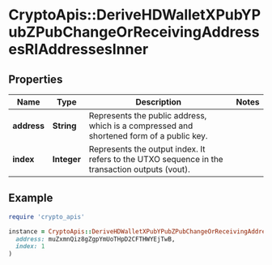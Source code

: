# CryptoApis::DeriveHDWalletXPubYPubZPubChangeOrReceivingAddressesRIAddressesInner

## Properties

| Name | Type | Description | Notes |
| ---- | ---- | ----------- | ----- |
| **address** | **String** | Represents the public address, which is a compressed and shortened form of a public key. |  |
| **index** | **Integer** | Represents the output index. It refers to the UTXO sequence in the transaction outputs (vout). |  |

## Example

```ruby
require 'crypto_apis'

instance = CryptoApis::DeriveHDWalletXPubYPubZPubChangeOrReceivingAddressesRIAddressesInner.new(
  address: muZxmnQiz8gZgpYmUoTHpD2CFTHWYEjTwB,
  index: 1
)
```

